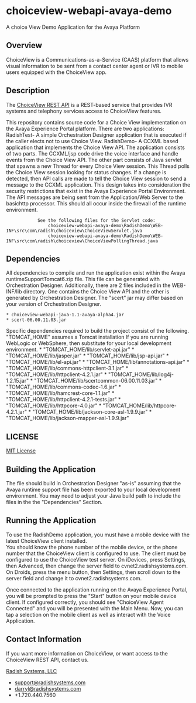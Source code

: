 choiceview-webapi-avaya-demo
============================

A choice View Demo Application for the Avaya Platform


Overview
--------
ChoiceView is a Communications-as-a-Service (CAAS) platform that allows visual information to be sent from a contact center agent or IVR to mobile users equipped with the ChoiceView app.

Description
-----------
The [ChoiceView REST API](http://www.radishsystems.com/for-developers/for-ivr-developers/) is a REST-based service that provides IVR systems and telephony services access to ChoiceView features. 

This repository contains source code for a Choice View implementation on the Avaya Experience Portal platform. 
There are two applications:
	RadishTest- A simple Orchestration Designer application that is executed if the caller elects not to use Choice View.
	RadishDemo- A CCXML based application that implements the Choice View API. The application consists of two parts.
				The CCXML/jsp code drive the voice interface and handle events from the Choice View API. The other part 
				consists of Java servlet that spawns a new Thread for every Choice View session. This Thread polls the 
				Choice View session looking for status changes. If a change is detected, then API calls are made to tell 
				the Choice View session to send a message to the CCXML application. This design takes into consideration the  
				security restrictions that exist in the Avaya Experience Portal Environment. The API messages are being sent 
				from the Application/Web Server to the basichttp processor. This should all occur inside the firewall of the 
				runtime environment.
				
				See the following files for the Servlet code:
					choiceview-webapi-avaya-demo\RadishDemo\WEB-INF\src\com\radish\choiceview\ChoiceViewServlet.java
					choiceview-webapi-avaya-demo\RadishDemo\WEB-INF\src\com\radish\choiceview\ChoiceViewPollingThread.java


Dependencies
------------
All dependencies to compile and run the application exist within the Avaya runtimeSupportTomcat6.zip file. 
This file can be generated with Orchestration Designer. Additionally, there are 2 files included in the WEB-INF/lib
directory. One contains the Choice View API and the other is generated by Orchestration Designer. The "scert" jar may 
differ based on your version of Orchestration Designer.

	* choiceview-webapi-java-1.1-avaya-alpha4.jar
	* scert-06.00.11.03.jar
	
Specific dependencies required to build the project consist of the following. "TOMCAT_HOME" assumes a Tomcat installation
If you are running WebLogic or WebSphere, then substitute for your local development environment.
	* "TOMCAT_HOME/lib/servlet-api.jar"
	* "TOMCAT_HOME/lib/jasper.jar"
	* "TOMCAT_HOME/lib/jsp-api.jar"
	* "TOMCAT_HOME/lib/el-api.jar"
	* "TOMCAT_HOME/lib/annotations-api.jar"
	* "TOMCAT_HOME/lib/commons-httpclient-3.1.jar"
	* "TOMCAT_HOME/lib/httpclient-4.2.1.jar"
	* "TOMCAT_HOME/lib/log4j-1.2.15.jar"
	* "TOMCAT_HOME/lib/scertcommon-06.00.11.03.jar"
	* "TOMCAT_HOME/lib/commons-codec-1.6.jar"
	* "TOMCAT_HOME/lib/hamcrest-core-1.1.jar"
	* "TOMCAT_HOME/lib/httpclient-4.2.1-tests.jar"
	* "TOMCAT_HOME/lib/httpcore-4.0.jar"
	* "TOMCAT_HOME/lib/httpcore-4.2.1.jar"
	* "TOMCAT_HOME/lib/jackson-core-asl-1.9.9.jar"
	* "TOMCAT_HOME/lib/jackson-mapper-asl-1.9.9.jar"

LICENSE
-------
[MIT License](https://github.com/radishsystems/choiceview-webapi-java/blob/master/LICENSE)

Building the Application
--------------------
The file should build in Orchestration Designer "as-is" assuming that the Avaya runtime support file has been
exported to your local development environment. You may need to adjust your Java build path to include the files
in the the "Dependencies" Section.

Running the Application
---------------
To use the RadishDemo application, you must have a mobile device with the latest ChoiceView client installed.  
You should know the phone number of the mobile device, or the phone number that the ChoiceView client is 
configured to use.  The client must be configured to use the ChoiceView test server.  On iDevices, press 
Settings, then Advanced, then change the server field to cvnet2.radishsystems.com. On Droids, press the 
menu button, then Settings, then scroll down to the server field and change it to cvnet2.radishsystems.com.

Once connected to the application running on the Avaya Experience Portal, you will be prompted to press the "Start" 
button on your mobile device client. If configured correctly, you should see "ChoiceView Agent Connected" and you will 
be presented with the Main Menu. Now, you can tap a selection on the mobile client as well as interact with the Voice Application.


Contact Information
-------------------
If you want more information on ChoiceView, or want access to the ChoiceView REST API, contact us.

[Radish Systems, LLC](http://www.radishsystems.com/support/contact-radish-customer-support/)

-	support@radishsystems.com
-	darryl@radishsystems.com
-	+1.720.440.7560
